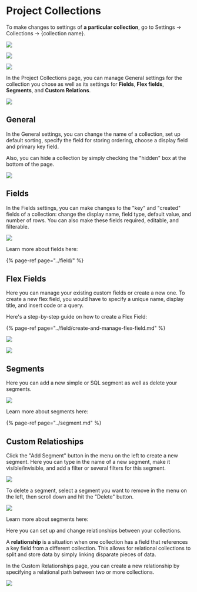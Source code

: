 # Project Collections

To make changes to settings of **a particular collection**, go to Settings → Collections → {collection name}. 

![](../../.gitbook/assets/snimok-ekrana-2019-07-30-v-23.16.22.png)

![](../../.gitbook/assets/snimok-ekrana-2019-07-30-v-23.18.31.png)

![](../../.gitbook/assets/snimok-ekrana-2019-07-30-v-23.19.52.png)

In the Project Collections page, you can manage General settings for the collection you chose as well as its settings for **Fields**, **Flex fields**, **Segments**, and **Custom Relations**.

![](../../.gitbook/assets/snimok-ekrana-2019-07-30-v-23.20.13.png)

## General

In the General settings, you can change the name of a collection, set up default sorting, specify the field for storing ordering, choose a display field and primary key field. 

Also, you can hide a collection by simply checking the "hidden" box at the bottom of the page. 

![](../../.gitbook/assets/image%20%28191%29.png)

## Fields

In the Fields settings, you can make changes to the "key" and "created" fields of a collection: change the display name, field type, default value, and number of rows. You can also make these fields required, editable, and filterable. 

![](../../.gitbook/assets/image%20%28142%29.png)

Learn more about fields here:

{% page-ref page="../field/" %}

## Flex Fields

Here you can manage your existing custom fields or create a new one. To create a new flex field, you would have to specify a unique name, display title, and insert code or a query.

Here's a step-by-step guide on how to create a Flex Field:

{% page-ref page="../field/create-and-manage-flex-field.md" %}

![](../../.gitbook/assets/image%20%28239%29.png)

![](../../.gitbook/assets/image%20%28199%29.png)

## Segments

Here you can add a new simple or SQL segment as well as delete your segments.

![](../../.gitbook/assets/image%20%28289%29.png)

Learn more about segments here:

{% page-ref page="../segment.md" %}

## Custom Relatioships

Click the "Add Segment" button in the menu on the left to create a new segment. Here you can type in the name of a new segment, make it visible/invisible, and add a filter or several filters for this segment.

![](../../.gitbook/assets/image%20%2839%29.png)

To delete a segment, select a segment you want to remove in the menu on the left, then scroll down and hit the "Delete" button.

![](../../.gitbook/assets/image%20%28149%29.png)

Learn more about segments here:

Here you can set up and change relationships between your collections. 

A **relationship** is a situation when one collection has a field that references a key field from a different collection. This allows for relational collections to split and store data by simply linking disparate pieces of data.

In the Custom Relationships page, you can create a new relationship by specifying a relational path between two or more collections. 

![](../../.gitbook/assets/image%20%28111%29.png)

